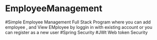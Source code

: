 # EmployeeManagement
#Simple Employee Management Full Stack Program where you can add employee , and View EMployee by loggin in with existing account or you can register as a new user
#Spring Security
#JWt Web token Security
